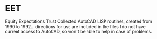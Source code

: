 # EET
Equity Expectations Trust
Collected AutoCAD LISP routines, created from 1990 to 1992... directions for use are included in the files
I do not have current access to AutoCAD, so won't be able to help in case of problems.
